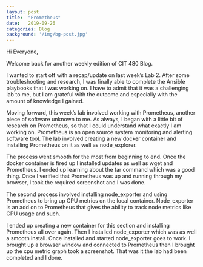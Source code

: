 ```yaml
---
layout: post
title:  "Prometheus"
date:   2019-09-26
categories: Blog
background: '/img/bg-post.jpg'
---
```



Hi Everyone,

Welcome back for another weekly edition of CIT 480 Blog.
	
I wanted to start off with a recap/update on last week’s Lab 2. After some troubleshooting and research, I was finally able to complete the Ansible playbooks that I was working on. I have to admit that it was a challenging lab to me, but I am grateful with the outcome and especially with the amount of knowledge I gained.

Moving forward, this week’s lab involved working with Prometheus, another piece of software unknown to me. As always, I began with a little bit of research on Prometheus, so that I could understand what exactly I am working on. Prometheus is an open source system monitoring and alerting software tool. The lab involved creating a new docker container and installing Prometheus on it as well as node_explorer. 

The process went smooth for the most from beginning to end. Once the docker container is fired up I installed updates as well as wget and Prometheus. I ended up learning about the tar command which was a good thing. Once I verified that Prometheus was up and running through my browser, I took the required screenshot and I was done.

The second process involved installing node_exporter and using Prometheus to bring up CPU metrics on the local container. Node_exporter is an add on to Prometheus that gives the ability to track node metrics like CPU usage and such. 

I ended up creating a new container for this section and installing Prometheus all over again. Then I installed node_exporter which was as well a smooth install. Once installed and started node_exporter goes to work. I brought up a browser window and connected to Prometheus then I brought up the cpu metric graph took a screenshot. That was it the lab had been completed and I done. 

